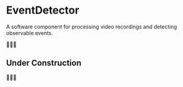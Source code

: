 # EventDetector 
A software component for processing video recordings and detecting observable events. 

:construction::construction::construction:
## Under Construction
:construction::construction::construction:
